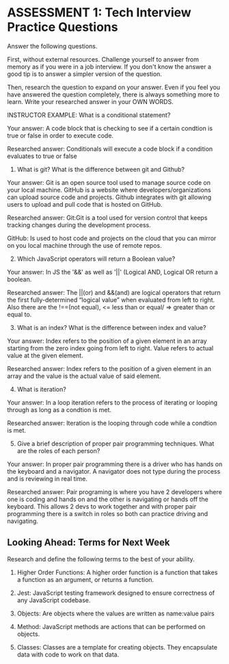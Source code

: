 # ASSESSMENT 1: Tech Interview Practice Questions
Answer the following questions.

First, without external resources. Challenge yourself to answer from memory as if you were in a job interview. If you don't know the answer a good tip is to answer a simpler version of the question.

Then, research the question to expand on your answer. Even if you feel you have answered the question completely, there is always something more to learn. Write your researched answer in your OWN WORDS.

INSTRUCTOR EXAMPLE: What is a conditional statement?

  Your answer: A code block that is checking to see if a certain condtion is true or false in order to execute code.

  Researched answer: Conditionals will execute a code block if a condition evaluates to true or false
  

1. What is git? What is the difference between git and Github?

  Your answer: Git is an open source tool used to manage source code on your local machine. GitHub is a website where developers/organizations can upload source code and projects. Github integrates with git allowing users to upload and pull code that is hosted on GitHub.

  Researched answer:
  Git:Git is a tool used for version control that keeps tracking changes during the development process.
  
  GitHub: Is used to host code and projects on the cloud that you can mirror on you local machine through the use of remote repos. 
  


2. Which JavaScript operators will return a Boolean value?

  Your answer: In JS the '&&' as well as '||' (Logical AND, Logical OR return a boolean.

  Researched answer: The ||(or) and &&(and) are logical operators that return the first fully-determined “logical value” when evaluated from left to right. Also there are the !==(not equal), <= less than or equal/ => greater than or equal to. 



3. What is an index? What is the difference between index and value?

  Your answer: Index refers to the position of a given element in an array starting from the zero index going from left to right. Value refers to actual value at the given element. 

  Researched answer: 
  Index refers to the position of a given element in an array and the value is the actual value of said element.


4. What is iteration?

  Your answer: In a loop iteration refers to the process of iterating or looping through as long as a condtion is met. 

  Researched answer: Iteration is the looping through code while a condtion is met. 


5. Give a brief description of proper pair programming techniques. What are the roles of each person?

  Your answer: In proper pair programming there is a driver who has hands on the keyboard and a navigator. A navigator does not type during the process and is reviewing in real time.
 
  Researched answer: Pair programing is where you have 2 developers where one is coding and hands on and the other is navigating or hands off the keyboard. This allows 2 devs to work together and with proper pair programming there is a switch in roles so both can practice driving and navigating.


## Looking Ahead: Terms for Next Week

Research and define the following terms to the best of your ability.

1. Higher Order Functions: A higher order function is a function that takes a function as an argument, or returns a function.

2. Jest: JavaScript testing framework designed to ensure correctness of any JavaScript codebase.

3. Objects: Are objects where the values are written as name:value pairs

4. Method: JavaScript methods are actions that can be performed on objects.

5. Classes: Classes are a template for creating objects. They encapsulate data with code to work on that data. 

